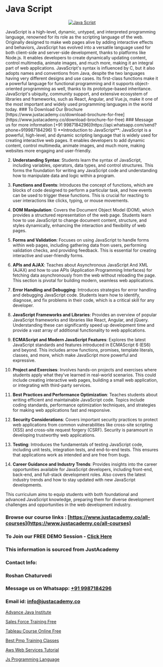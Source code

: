 # Java Script

<p align="center">
  <a href="https://justacademy.co/course-detail/javascript-training">
    <img src="https://justacademy.co/storage2/course_image/1676636853_course_image.webp" alt="Java Script">
  </a>
</p>
JavaScript is a high-level, dynamic, untyped, and interpreted programming language, renowned for its role as the scripting language of the web. Originally designed to make web pages alive by adding interactive effects and behaviors, JavaScript has evolved into a versatile language used for both client-side and server-side development, thanks to platforms like Node.js. It enables developers to create dynamically updating content, control multimedia, animate images, and much more, making it an integral part of web applications. JavaScript's syntax is influenced by C, but it also adopts names and conventions from Java, despite the two languages having very different designs and use cases. Its first-class functions make it a powerful language for functional programming and it supports object-oriented programming as well, thanks to its prototype-based inheritance. JavaScript's ubiquity, community support, and extensive ecosystem of libraries and frameworks, such as React, Angular, and Vue.js, make it one of the most important and widely used programming languages in the world today.
### To Download Our Brochure [https://www.justacademy.co/download-brochure-for-free](https://www.justacademy.co/download-brochure-for-free)
### Message us for more information [+91 9987184296](https://api.whatsapp.com/send?phone=919987184296)
1) **Introduction to JavaScript**: JavaScript is a powerful, high-level, and dynamic scripting language that is widely used for creating interactive web pages. It enables developers to add dynamic content, control multimedia, animate images, and much more, making websites more engaging and user-friendly.

2) **Understanding Syntax**: Students learn the syntax of JavaScript, including variables, operators, data types, and control structures. This forms the foundation for writing any JavaScript code and understanding how to manipulate data and logic within a program.

3) **Functions and Events**: Introduces the concept of functions, which are blocks of code designed to perform a particular task, and how events can be used to trigger these functions. This is crucial for reacting to user interactions like clicks, typing, or mouse movements.

4) **DOM Manipulation**: Covers the Document Object Model (DOM), which provides a structured representation of the web page. Students learn how to use JavaScript to change document content, structure, and styles dynamically, enhancing the interaction and flexibility of web pages.

5) **Forms and Validation**: Focuses on using JavaScript to handle forms within web pages, including gathering data from users, performing validation checks, and providing feedback. This is essential for creating interactive and user-friendly forms.

6) **APIs and AJAX**: Teaches about Asynchronous JavaScript And XML (AJAX) and how to use APIs (Application Programming Interfaces) for fetching data asynchronously from the web without reloading the page. This section is pivotal for building modern, seamless web applications.

7) **Error Handling and Debugging**: Introduces strategies for error handling and debugging JavaScript code. Students learn how to identify, diagnose, and fix problems in their code, which is a critical skill for any developer.

8) **JavaScript Frameworks and Libraries**: Provides an overview of popular JavaScript frameworks and libraries like React, Angular, and jQuery. Understanding these can significantly speed up development time and provide a vast array of additional functionality to web applications.

9) **ECMAScript and Modern JavaScript Features**: Explores the latest JavaScript standards and features introduced in ECMAScript 6 (ES6) and beyond. This includes arrow functions, promises, template literals, classes, and more, which make JavaScript more powerful and expressive.

10) **Project and Exercises**: Involves hands-on projects and exercises where students apply what they’ve learned in real-world scenarios. This could include creating interactive web pages, building a small web application, or integrating with third-party services.

11) **Best Practices and Performance Optimization**: Teaches students about writing efficient and maintainable JavaScript code. Topics include coding standards, performance optimization techniques, and strategies for making web applications fast and responsive.

12) **Security Considerations**: Covers important security practices to protect web applications from common vulnerabilities like cross-site scripting (XSS) and cross-site request forgery (CSRF). Security is paramount in developing trustworthy web applications.

13) **Testing**: Introduces the fundamentals of testing JavaScript code, including unit tests, integration tests, and end-to-end tests. This ensures that applications work as intended and are free from bugs.

14) **Career Guidance and Industry Trends**: Provides insights into the career opportunities available for JavaScript developers, including front-end, back-end, and full-stack development roles. Also covers the latest industry trends and how to stay updated with new JavaScript developments.

This curriculum aims to equip students with both foundational and advanced JavaScript knowledge, preparing them for diverse development challenges and opportunities in the web development industry.

### Browse our course links : [https://www.justacademy.co/all-courses](https://www.justacademy.co/all-courses) 
### To Join our FREE DEMO Session - [Click Here](https://www.justacademy.co/register-for-course-demo)


### This information is sourced from JustAcademy
### Contact Info:
### Roshan Chaturvedi
### Message us on Whatsapp: [+91 9987184296](https://api.whatsapp.com/send?phone=919987184296)
### Email id: [info@justacademy.co](mailto:info@justacademy.co)
                
[Advance Java Institute](https://www.linkedin.com/pulse/advance-java-institute-justacademy-coimbatore-rmcse?trackingId=D8dhHVu4jTVpNb%2ByWAKRwg%3D%3D&lipi=urn%3Ali%3Apage%3Ad_flagship3_company_admin%3BQ21fTVlsQ6eRatiOukp9mA%3D%3D)

[Sales Force Training Free](https://www.linkedin.com/pulse/sales-force-training-free-justacademy-sunnyvale-rlfyc?trackingId=m5JfKVjmOmROr5B5eIMMdw%3D%3D&lipi=urn%3Ali%3Apage%3Ad_flagship3_company_admin%3BNFdqqfBkQamwMdOz7MGZnA%3D%3D)

[Tableau Course Online Free](https://medium.com/@negishivu99/tableau-course-online-free-840b82b8a39d)

[Best Pmp Training Classes](https://medium.com/@abhidnya.1068/best-pmp-training-classes-4834fdb8cda7)

[Aws Web Services Tutorial](https://justacademyin.github.io/justacademy/aws-web-services-tutorial)

[Js Programming Language](https://justacademyin.github.io/Articles/Js-Programming-Language)

